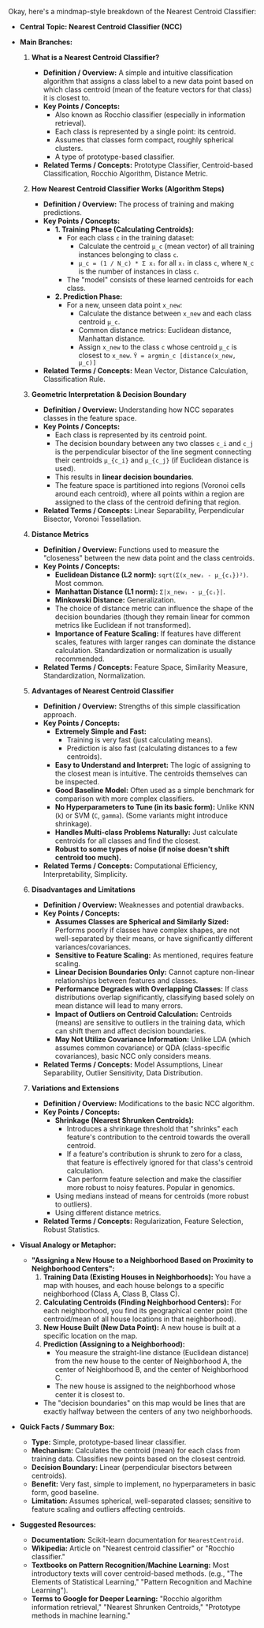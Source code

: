 Okay, here's a mindmap-style breakdown of the Nearest Centroid Classifier:

*   **Central Topic: Nearest Centroid Classifier (NCC)**

*   **Main Branches:**

    1.  **What is a Nearest Centroid Classifier?**
        *   **Definition / Overview:** A simple and intuitive classification algorithm that assigns a class label to a new data point based on which class centroid (mean of the feature vectors for that class) it is closest to.
        *   **Key Points / Concepts:**
            *   Also known as Rocchio classifier (especially in information retrieval).
            *   Each class is represented by a single point: its centroid.
            *   Assumes that classes form compact, roughly spherical clusters.
            *   A type of prototype-based classifier.
        *   **Related Terms / Concepts:** Prototype Classifier, Centroid-based Classification, Rocchio Algorithm, Distance Metric.

    2.  **How Nearest Centroid Classifier Works (Algorithm Steps)**
        *   **Definition / Overview:** The process of training and making predictions.
        *   **Key Points / Concepts:**
            *   **1. Training Phase (Calculating Centroids):**
                *   For each class `c` in the training dataset:
                    *   Calculate the centroid `μ_c` (mean vector) of all training instances belonging to class `c`.
                    *   `μ_c = (1 / N_c) * Σ xᵢ` for all `xᵢ` in class `c`, where `N_c` is the number of instances in class `c`.
                *   The "model" consists of these learned centroids for each class.
            *   **2. Prediction Phase:**
                *   For a new, unseen data point `x_new`:
                    *   Calculate the distance between `x_new` and each class centroid `μ_c`.
                    *   Common distance metrics: Euclidean distance, Manhattan distance.
                    *   Assign `x_new` to the class `c` whose centroid `μ_c` is closest to `x_new`.
                        `Ŷ = argmin_c [distance(x_new, μ_c)]`
        *   **Related Terms / Concepts:** Mean Vector, Distance Calculation, Classification Rule.

    3.  **Geometric Interpretation & Decision Boundary**
        *   **Definition / Overview:** Understanding how NCC separates classes in the feature space.
        *   **Key Points / Concepts:**
            *   Each class is represented by its centroid point.
            *   The decision boundary between any two classes `c_i` and `c_j` is the perpendicular bisector of the line segment connecting their centroids `μ_{c_i}` and `μ_{c_j}` (if Euclidean distance is used).
            *   This results in **linear decision boundaries**.
            *   The feature space is partitioned into regions (Voronoi cells around each centroid), where all points within a region are assigned to the class of the centroid defining that region.
        *   **Related Terms / Concepts:** Linear Separability, Perpendicular Bisector, Voronoi Tessellation.

    4.  **Distance Metrics**
        *   **Definition / Overview:** Functions used to measure the "closeness" between the new data point and the class centroids.
        *   **Key Points / Concepts:**
            *   **Euclidean Distance (L2 norm):** `sqrt(Σ(x_newᵢ - μ_{cᵢ})²)`. Most common.
            *   **Manhattan Distance (L1 norm):** `Σ|x_newᵢ - μ_{cᵢ}|`.
            *   **Minkowski Distance:** Generalization.
            *   The choice of distance metric can influence the shape of the decision boundaries (though they remain linear for common metrics like Euclidean if not transformed).
            *   **Importance of Feature Scaling:** If features have different scales, features with larger ranges can dominate the distance calculation. Standardization or normalization is usually recommended.
        *   **Related Terms / Concepts:** Feature Space, Similarity Measure, Standardization, Normalization.

    5.  **Advantages of Nearest Centroid Classifier**
        *   **Definition / Overview:** Strengths of this simple classification approach.
        *   **Key Points / Concepts:**
            *   **Extremely Simple and Fast:**
                *   Training is very fast (just calculating means).
                *   Prediction is also fast (calculating distances to a few centroids).
            *   **Easy to Understand and Interpret:** The logic of assigning to the closest mean is intuitive. The centroids themselves can be inspected.
            *   **Good Baseline Model:** Often used as a simple benchmark for comparison with more complex classifiers.
            *   **No Hyperparameters to Tune (in its basic form):** Unlike KNN (`k`) or SVM (`C`, `gamma`). (Some variants might introduce shrinkage).
            *   **Handles Multi-class Problems Naturally:** Just calculate centroids for all classes and find the closest.
            *   **Robust to some types of noise (if noise doesn't shift centroid too much).**
        *   **Related Terms / Concepts:** Computational Efficiency, Interpretability, Simplicity.

    6.  **Disadvantages and Limitations**
        *   **Definition / Overview:** Weaknesses and potential drawbacks.
        *   **Key Points / Concepts:**
            *   **Assumes Classes are Spherical and Similarly Sized:** Performs poorly if classes have complex shapes, are not well-separated by their means, or have significantly different variances/covariances.
            *   **Sensitive to Feature Scaling:** As mentioned, requires feature scaling.
            *   **Linear Decision Boundaries Only:** Cannot capture non-linear relationships between features and classes.
            *   **Performance Degrades with Overlapping Classes:** If class distributions overlap significantly, classifying based solely on mean distance will lead to many errors.
            *   **Impact of Outliers on Centroid Calculation:** Centroids (means) are sensitive to outliers in the training data, which can shift them and affect decision boundaries.
            *   **May Not Utilize Covariance Information:** Unlike LDA (which assumes common covariance) or QDA (class-specific covariances), basic NCC only considers means.
        *   **Related Terms / Concepts:** Model Assumptions, Linear Separability, Outlier Sensitivity, Data Distribution.

    7.  **Variations and Extensions**
        *   **Definition / Overview:** Modifications to the basic NCC algorithm.
        *   **Key Points / Concepts:**
            *   **Shrinkage (Nearest Shrunken Centroids):**
                *   Introduces a shrinkage threshold that "shrinks" each feature's contribution to the centroid towards the overall centroid.
                *   If a feature's contribution is shrunk to zero for a class, that feature is effectively ignored for that class's centroid calculation.
                *   Can perform feature selection and make the classifier more robust to noisy features. Popular in genomics.
            *   Using medians instead of means for centroids (more robust to outliers).
            *   Using different distance metrics.
        *   **Related Terms / Concepts:** Regularization, Feature Selection, Robust Statistics.

*   **Visual Analogy or Metaphor:**
    *   **"Assigning a New House to a Neighborhood Based on Proximity to Neighborhood Centers":**
        1.  **Training Data (Existing Houses in Neighborhoods):** You have a map with houses, and each house belongs to a specific neighborhood (Class A, Class B, Class C).
        2.  **Calculating Centroids (Finding Neighborhood Centers):** For each neighborhood, you find its geographical center point (the centroid/mean of all house locations in that neighborhood).
        3.  **New House Built (New Data Point):** A new house is built at a specific location on the map.
        4.  **Prediction (Assigning to a Neighborhood):**
            *   You measure the straight-line distance (Euclidean distance) from the new house to the center of Neighborhood A, the center of Neighborhood B, and the center of Neighborhood C.
            *   The new house is assigned to the neighborhood whose center it is closest to.
        *   The "decision boundaries" on this map would be lines that are exactly halfway between the centers of any two neighborhoods.

*   **Quick Facts / Summary Box:**
    *   **Type:** Simple, prototype-based linear classifier.
    *   **Mechanism:** Calculates the centroid (mean) for each class from training data. Classifies new points based on the closest centroid.
    *   **Decision Boundary:** Linear (perpendicular bisectors between centroids).
    *   **Benefit:** Very fast, simple to implement, no hyperparameters in basic form, good baseline.
    *   **Limitation:** Assumes spherical, well-separated classes; sensitive to feature scaling and outliers affecting centroids.

*   **Suggested Resources:**
    *   **Documentation:** Scikit-learn documentation for `NearestCentroid`.
    *   **Wikipedia:** Article on "Nearest centroid classifier" or "Rocchio classifier."
    *   **Textbooks on Pattern Recognition/Machine Learning:** Most introductory texts will cover centroid-based methods. (e.g., "The Elements of Statistical Learning," "Pattern Recognition and Machine Learning").
    *   **Terms to Google for Deeper Learning:** "Rocchio algorithm information retrieval," "Nearest Shrunken Centroids," "Prototype methods in machine learning."